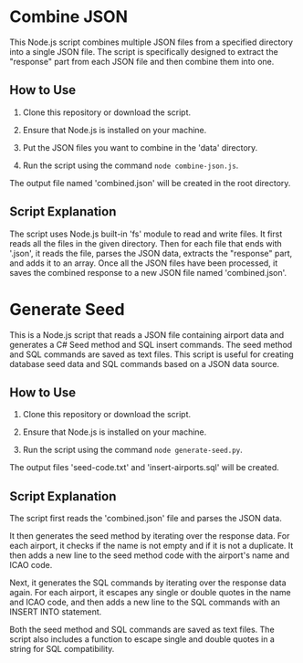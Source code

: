 # Combine JSON

This Node.js script combines multiple JSON files from a specified directory into a single JSON file. The script is specifically designed to extract the "response" part from each JSON file and then combine them into one.

## How to Use

1. Clone this repository or download the script.

2. Ensure that Node.js is installed on your machine.

3. Put the JSON files you want to combine in the 'data' directory.

4. Run the script using the command `node combine-json.js`.

The output file named 'combined.json' will be created in the root directory.

## Script Explanation

The script uses Node.js built-in 'fs' module to read and write files. It first reads all the files in the given directory. Then for each file that ends with '.json', it reads the file, parses the JSON data, extracts the "response" part, and adds it to an array. Once all the JSON files have been processed, it saves the combined response to a new JSON file named 'combined.json'.

# Generate Seed

This is a Node.js script that reads a JSON file containing airport data and generates a C# Seed method and SQL insert commands. The seed method and SQL commands are saved as text files. This script is useful for creating database seed data and SQL commands based on a JSON data source.

## How to Use

1. Clone this repository or download the script.

2. Ensure that Node.js is installed on your machine.

3. Run the script using the command `node generate-seed.py`.

The output files 'seed-code.txt' and 'insert-airports.sql' will be created.

## Script Explanation

The script first reads the 'combined.json' file and parses the JSON data. 

It then generates the seed method by iterating over the response data. For each airport, it checks if the name is not empty and if it is not a duplicate. It then adds a new line to the seed method code with the airport's name and ICAO code. 

Next, it generates the SQL commands by iterating over the response data again. For each airport, it escapes any single or double quotes in the name and ICAO code, and then adds a new line to the SQL commands with an INSERT INTO statement. 

Both the seed method and SQL commands are saved as text files. The script also includes a function to escape single and double quotes in a string for SQL compatibility.
